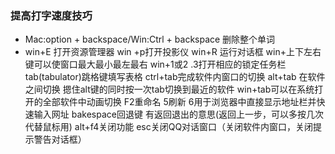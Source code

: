 ### 提高打字速度技巧

* Mac:option + backspace/Win:Ctrl + backspace 删除整个单词
* win+E  打开资源管理器
win +p打开投影仪
win+R 运行对话框
win+上下左右键可以使窗口最大最小最左最右
win+1或2 .3打开相应的锁定任务栏
tab(tabulator)跳格键填写表格
ctrl+tab完成软件内窗口的切换
alt+tab 在软件之间切换
摁住alt键的同时按一次tab切换到最近的软件
win+tab可以在系统打开的全部软件中动画切换
F2重命名
5刷新
6用于浏览器中直接显示地址栏并快速输入网址
bakespace回退键  有返回退出的意思(返回上一步，可以多按几次代替鼠标用)
alt+f4关闭功能
esc关闭QQ对话窗口（关闭软件内窗口，关闭提示警告对话框）